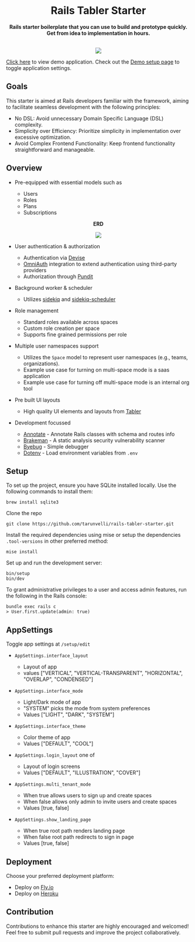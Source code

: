 <div align="center">
  <br>
  <h1>Rails Tabler Starter</h1>
  <strong>Rails starter boilerplate that you can use to build and prototype quickly. Get from idea to implementation in hours.</strong>
  <br>
  <br>

  ![](./app/assets/images/saas-example.gif)
</div>

[Click here](https://rails-tabler.fly.dev) to view demo application. Check out the [Demo setup page](https://rails-tabler.fly.dev/setup/edit) to toggle application settings.

## Goals

This starter is aimed at Rails developers familiar with the framework, aiming to facilitate seamless development with the following principles:

* No DSL: Avoid unnecessary Domain Specific Language (DSL) complexity.
* Simplicity over Efficiency: Prioritize simplicity in implementation over excessive optimization.
* Avoid Complex Frontend Functionality: Keep frontend functionality straightforward and manageable.

## Overview

* Pre-equipped with essential models such as

    * Users
    * Roles
    * Plans
    * Subscriptions

<div align="center">
  <strong>ERD</strong>

  ![](./app/assets/images/template-erb.png)
</div>

* User authentication & authorization

    * Authentication via [Devise](https://github.com/heartcombo/devise)
    * [OmniAuth](https://github.com/heartcombo/devise/wiki/OmniAuth%3A-Overview) integration to extend authentication using third-party providers
    * Authorization through [Pundit](https://github.com/varvet/pundit)

* Background worker & scheduler

    * Utilizes [sidekiq](https://github.com/mperham/sidekiq/) and [sidekiq-scheduler](https://github.com/sidekiq-scheduler/sidekiq-scheduler)

* Role management

    * Standard roles available across spaces
    * Custom role creation per space
    * Supports fine grained permissions per role

* Multiple user namespaces support

    * Utilizes the `Space` model to represent user namespaces (e.g., teams, organizations).
    * Example use case for turning on multi-space mode is a saas application
    * Example use case for turning off multi-space mode is an internal org tool

* Pre built UI layouts

    * High quality UI elements and layouts from [Tabler](https://tabler.io/)

* Development focussed

    * [Annotate](https://github.com/ctran/annotate_models) - Annotate Rails classes with schema and routes info
    * [Brakeman](https://github.com/presidentbeef/brakeman) - A static analysis security vulnerability scanner
    * [Byebug](https://github.com/deivid-rodriguez/byebug) - Simple debugger
    * [Dotenv](https://github.com/bkeepers/dotenv) - Load environment variables from `.env`

## Setup

To set up the project, ensure you have SQLite installed locally. Use the following commands to install them:

```
brew install sqlite3
```

Clone the repo

```
git clone https://github.com/tarunvelli/rails-tabler-starter.git
```

Install the required dependencies using mise or setup the dependencies `.tool-versions` in other preferred method:
```
mise install
```

Set up and run the development server:
```
bin/setup
bin/dev
```

To grant administrative privileges to a user and access admin features, run the following in the Rails console:
```
bundle exec rails c
> User.first.update(admin: true)
```

## AppSettings

Toggle app settings at `/setup/edit`

* `AppSettings.interface_layout`
    * Layout of app
    * values ["VERTICAL", "VERTICAL-TRANSPARENT", "HORIZONTAL", "OVERLAP", "CONDENSED"]

* `AppSettings.interface_mode`
    * Light/Dark mode of app
    * "SYSTEM" picks the mode from system preferences
    * Values ["LIGHT", "DARK", "SYSTEM"]

* `AppSettings.interface_theme`
    * Color theme of app
    * Values ["DEFAULT", "COOL"]

* `AppSettings.login_layout` one of
    * Layout of login screens
    * Values ["DEFAULT", "ILLUSTRATION", "COVER"]

* `AppSettings.multi_tenant_mode`
    * When true allows users to sign up and create spaces
    * When false allows only admin to invite users and create spaces
    * Values [true, false]

* `AppSettings.show_landing_page`
    * When true root path renders landing page
    * When false root path redirects to sign in page
    * Values [true, false]

## Deployment

Choose your preferred deployment platform:

* Deploy on [Fly.io](https://fly.io/docs/rails/getting-started/)
* Deploy on [Heroku](https://devcenter.heroku.com/articles/getting-started-with-rails7)

## Contribution

Contributions to enhance this starter are highly encouraged and welcomed! Feel free to submit pull requests and improve the project collaboratively.